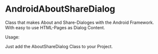 AndroidAboutShareDialog
=======================

Class that makes About and Share-Dialoges with the Android Framework. With easy to use HTML-Pages as Dialog Content.

Usage:

Just add the AboutShareDialog Class to your Project.

